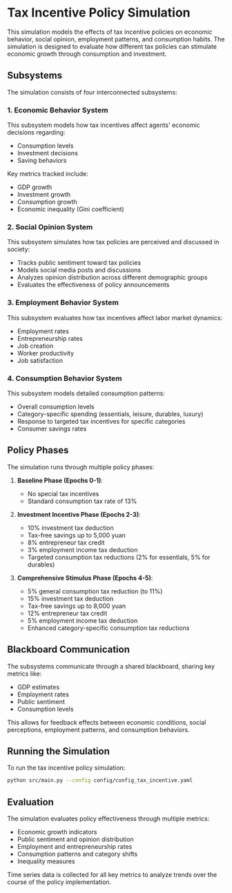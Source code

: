 # Tax Incentive Policy Simulation

This simulation models the effects of tax incentive policies on economic behavior, social opinion, employment patterns, and consumption habits. The simulation is designed to evaluate how different tax policies can stimulate economic growth through consumption and investment.

## Subsystems

The simulation consists of four interconnected subsystems:

### 1. Economic Behavior System

This subsystem models how tax incentives affect agents' economic decisions regarding:
- Consumption levels
- Investment decisions
- Saving behaviors

Key metrics tracked include:
- GDP growth
- Investment growth
- Consumption growth
- Economic inequality (Gini coefficient)

### 2. Social Opinion System

This subsystem simulates how tax policies are perceived and discussed in society:
- Tracks public sentiment toward tax policies
- Models social media posts and discussions
- Analyzes opinion distribution across different demographic groups
- Evaluates the effectiveness of policy announcements

### 3. Employment Behavior System

This subsystem evaluates how tax incentives affect labor market dynamics:
- Employment rates
- Entrepreneurship rates
- Job creation
- Worker productivity
- Job satisfaction

### 4. Consumption Behavior System

This subsystem models detailed consumption patterns:
- Overall consumption levels
- Category-specific spending (essentials, leisure, durables, luxury)
- Response to targeted tax incentives for specific categories
- Consumer savings rates

## Policy Phases

The simulation runs through multiple policy phases:

1. **Baseline Phase (Epochs 0-1)**:
   - No special tax incentives
   - Standard consumption tax rate of 13%

2. **Investment Incentive Phase (Epochs 2-3)**:
   - 10% investment tax deduction
   - Tax-free savings up to 5,000 yuan
   - 8% entrepreneur tax credit
   - 3% employment income tax deduction
   - Targeted consumption tax reductions (2% for essentials, 5% for durables)

3. **Comprehensive Stimulus Phase (Epochs 4-5)**:
   - 5% general consumption tax reduction (to 11%)
   - 15% investment tax deduction
   - Tax-free savings up to 8,000 yuan
   - 12% entrepreneur tax credit
   - 5% employment income tax deduction
   - Enhanced category-specific consumption tax reductions

## Blackboard Communication

The subsystems communicate through a shared blackboard, sharing key metrics like:
- GDP estimates
- Employment rates
- Public sentiment
- Consumption levels

This allows for feedback effects between economic conditions, social perceptions, employment patterns, and consumption behaviors.

## Running the Simulation

To run the tax incentive policy simulation:

```bash
python src/main.py --config config/config_tax_incentive.yaml
```

## Evaluation

The simulation evaluates policy effectiveness through multiple metrics:
- Economic growth indicators
- Public sentiment and opinion distribution
- Employment and entrepreneurship rates
- Consumption patterns and category shifts
- Inequality measures

Time series data is collected for all key metrics to analyze trends over the course of the policy implementation. 